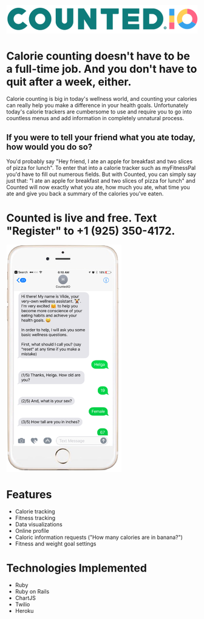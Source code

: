 ![Counted Logo](public/assets/COUNTED-72c6933ff7a6696f493438f527d04f3ac86ca884b4413cfa8038b24d8d5ab1c6.png)

# Calorie counting doesn't have to be a full-time job. And you don't have to quit after a week, either.

Calorie counting is big in today's wellness world, and counting your calories can really help you make a difference in your health goals. Unfortunately today's calorie trackers are cumbersome to use and require you to go into countless menus and add information in completely unnatural process. 

## If you were to tell your friend what you ate today, how would you do so?
You'd probably say "Hey friend, I ate an apple for breakfast and two slices of pizza for lunch". To enter that into a calorie tracker such as myFitnessPal you'd have to fill out numerous fields. But with Counted, you can simply say just that: "I ate an apple for breakfast and two slices of pizza for lunch" and Counted will now exactly what you ate, how much you ate, what time you ate and give you back a summary of the calories you've eaten.

# Counted is live and free. Text "Register" to +1 (925) 350-4172.
<img src="app/assets/images/iphone_messages.png?raw=true" height="600px">

# Features
- Calorie tracking
- Fitness tracking
- Data visualizations
- Online profile
- Caloric information requests ("How many calories are in banana?")
- Fitness and weight goal settings

# Technologies Implemented
- Ruby
- Ruby on Rails
- ChartJS
- Twilio
- Heroku

